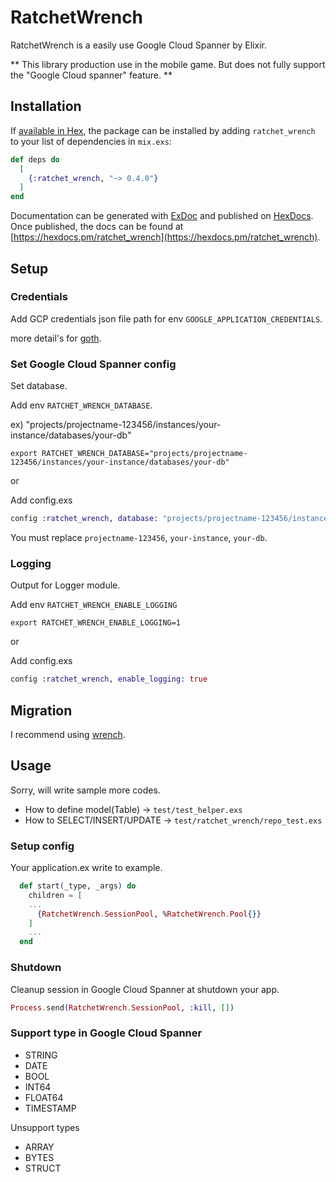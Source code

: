 # RatchetWrench

RatchetWrench is a easily use Google Cloud Spanner by Elixir.

** This library production use in the mobile game. But does not fully support the "Google Cloud spanner" feature. **

## Installation

If [available in Hex](https://hex.pm/docs/publish), the package can be installed
by adding `ratchet_wrench` to your list of dependencies in `mix.exs`:

```elixir
def deps do
  [
    {:ratchet_wrench, "~> 0.4.0"}
  ]
end
```

Documentation can be generated with [ExDoc](https://github.com/elixir-lang/ex_doc)
and published on [HexDocs](https://hexdocs.pm). Once published, the docs can
be found at [https://hexdocs.pm/ratchet_wrench](https://hexdocs.pm/ratchet_wrench).

## Setup

### Credentials

Add GCP credentials json file path for env `GOOGLE_APPLICATION_CREDENTIALS`.

more detail's for [goth](https://github.com/peburrows/goth).

### Set Google Cloud Spanner config

Set database.

Add env `RATCHET_WRENCH_DATABASE`.

ex) "projects/projectname-123456/instances/your-instance/databases/your-db"

``` shell
export RATCHET_WRENCH_DATABASE="projects/projectname-123456/instances/your-instance/databases/your-db"
```

or

Add config.exs

``` elixir
config :ratchet_wrench, database: "projects/projectname-123456/instances/your-instance/databases/your-db"
```

You must replace `projectname-123456`, `your-instance`, `your-db`.


### Logging

Output for Logger module.

Add env `RATCHET_WRENCH_ENABLE_LOGGING`

``` shell
export RATCHET_WRENCH_ENABLE_LOGGING=1
```

or

Add config.exs

``` elixir
config :ratchet_wrench, enable_logging: true
```

## Migration

I recommend using [wrench](https://github.com/cloudspannerecosystem/wrench).

## Usage

Sorry, will write sample more codes.

  - How to define model(Table) -> `test/test_helper.exs`
  - How to SELECT/INSERT/UPDATE -> `test/ratchet_wrench/repo_test.exs`

### Setup config

Your application.ex write to example.

``` elixir
  def start(_type, _args) do
    children = [
    ...
      {RatchetWrench.SessionPool, %RatchetWrench.Pool{}}
    ]
    ...
  end
```

### Shutdown

Cleanup session in Google Cloud Spanner at shutdown your app.

``` elixir
Process.send(RatchetWrench.SessionPool, :kill, [])
```

### Support type in Google Cloud Spanner

  - STRING
  - DATE
  - BOOL
  - INT64
  - FLOAT64
  - TIMESTAMP

Unsupport types

  - ARRAY
  - BYTES
  - STRUCT
